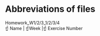 # Abbreviations of files 
Homework_W1/2/3_1/2/3/4                                                                                                                          
☝️ Name  |  ☝️Week  |☝️ Exercise Number
                                                                                                                                           
